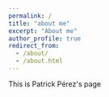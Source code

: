 ```yaml
---
permalink: /
title: "about me"
excerpt: "About me"
author_profile: true
redirect_from: 
  - /about/
  - /about.html
---
```


This is Patrick Pérez's page

